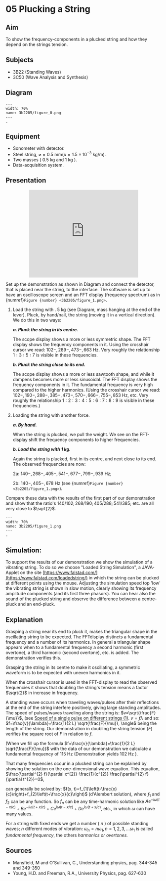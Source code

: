 # 05  Plucking a String 
     
  
## Aim   
 To show the frequency-components in a plucked string and how they depend on the strings tension.    
  
## Subjects   
* 3B22 (Standing Waves) 
* 3C50 (Wave Analysis and Synthesis)   

## Diagram
   
```{figure} figures/figure_0.png  
---  
width: 70%  
name: 3b2205/figure_0.png  
---  
. 
```
     
## Equipment   
- Sonometer with detector.
- Steel string, $\varnothing=0.5 \mathrm{~mm}\left(\mu=1.5 \times 10^{-3} \mathrm{~kg} / \mathrm{m}\right)$.
- Two masses ( $0.5 \mathrm{~kg}$ and $1 \mathrm{~kg}$ ).
- Data-acquisition system.
      
  
## Presentation   

<div style="display: flex; justify-content: center;">
    <div style="position: relative; width: 70%; height: 0; padding-bottom: 56.25%;">
        <iframe
            src="https://www.youtube.com/embed/8tD93kUjvnk?si=mBpgnwuE_BOYxMeq"
            style="position: absolute; top: 0; left: 0; width: 100%; height: 100%;"
            frameborder="0"
            allow="accelerometer; autoplay; clipboard-write; encrypted-media; gyroscope; picture-in-picture"
            allowfullscreen
        ></iframe>
    </div>
</div>

Set up the demonstration as shown in Diagram and connect the detector, that is placed near the string, to the interface. The software is set up to have an oscilloscope screen and an FFT display (frequency spectrum) as in {numref}`Figure {number} <3b2205/figure_1.png>`.

1. Load the string with . $5 \mathrm{~kg}$ (see Diagram, mass hanging at the end of the lever). Pluck, by hand/nail, the string (moving it in a vertical direction). We do this in two ways:

    ***a. Pluck the string in its centre.***

    The scope display shows a more or less symmetric shape. The FFT display shows the frequency components in it. Using the crosshair cursor we read: $102-, 289-, 473-, 663 \mathrm{~Hz}$. Very roughly the relationship $1:3:5:7$ is visible in these frequencies.

    ***b. Pluck the string close to its end.***

    The scope display shows a more or less sawtooth shape, and while it dampens becomes more or less sinusoidal. The FFT display shows the frequency components in it. The fundamental frequency is very high compared to the higher harmonics. (Using the crosshair cursor we read: $102-, 190-, 288-, 385-, 473-, 570-, 666-, 755-, 853\mathrm{~Hz}$, etc. Very roughly the relationship $1: 2: 3: 4: 5: 6: 7: 8: 9$ is visible in these frequencies.)

2. Loading the string with another force.

    ***a. By hand.***

    When the string is plucked, we pull the weight. We see on the FFT-display shift the frequency components to higher frequencies.

    ***b. Load the string with $1 \mathrm{~kg}$.*** 
    
    Again the string is plucked, first in its centre, and next close to its end. The observed frequencies are now:

    2a: $140-, 268-, 405-, 541-, 677-, 799-, 939\mathrm{~Hz}$;

    2b: $140-, 405-, 678\mathrm{~Hz}$ (see {numref}`Figure {number} <3b2205/figure_1.png>`).

  Compare these data with the results of the first part of our demonstration and show that the ratio's $140 / 102 ; 268 / 190 ; 405 / 288 ; 541 / 385$; etc. are all very close to $\sqrt{2}$.

```{figure} figures/figure_1.png  
---  
width: 70%  
name: 3b2205/figure_1.png  
---  
. 
```
## Simulation:
To support the results of our demonstration we show the simulation of a vibrating string. To do so we choose "Loaded String Simulation", a JAVA-Applet on the site [https://www.falstad.com/](https://www.falstad.com/loadedstring/) in which the string can be plucked at different points using the mouse. Adjusting the simulation speed top 'low' the vibrating string is shown in slow motion, clearly showing its frequency amplitude components (and its first three phasors). You can hear also the sound of the plucked string and observe the difference between a centre-pluck and an end-pluck.  
  
## Explanation   
Grasping a string near its end to pluck it, makes the triangular shape in the oscillating string to be expected. The FFTdisplay distincts a fundamental frequency and a number of its harmonics. In general a triangular shape appears when to a fundamental frequency a second harmonic (first overtone), a third harmonic (second overtone), etc. is added. The demonstration verifies this.

Grasping the string in its centre to make it oscillating, a symmetric waveform is to be expected with uneven harmonics in it.

When the crosshair cursor is used in the FFT-display to read the observed frequencies it shows that doubling the string's tension means a factor $\sqrt{2}$ in increase in frequency.

A standing wave occurs when traveling waves/pulses after their reflections at the end of the string interfere positively, giving large standing amplitudes. The speed of pulses/waves traveling along the string is: $v=\sqrt{\frac{F}{\mu}}$, (see [Speed of a single pulse on different strings (1)](/book/3%20oscillations%20and%20waves/3B%20wave/3B10%20Transverse/3B1002%20Speed%20of%20a%20Single%20Pulse%20on%20Different%20Strings/3B1002.md). $v=f \lambda$ and so: $f=\frac{v}{\lambda}=\frac{1}{2 L} \sqrt{\frac{F}{\mu}}, \angle$ being the length of the string. Our demonstration in doubling the string tension $(F)$ verifies the square root of $F$ in relation to $f$.

(When we fill up the formula $f=\frac{v}{\lambda}=\frac{1}{2 L} \sqrt{\frac{F}{\mu}}$ with the data of our demonstration we calculate a fundamental frequency of $115 \mathrm{~Hz}$ (Demonstration yields $102 \mathrm{~Hz}$ ).

That many frequencies occur in a plucked string can be explained by showing the solution on the one-dimensional wave equation. This equation, $\frac{\partial^{2} f}{\partial x^{2}}-\frac{1}{c^{2}} \frac{\partial^{2} f}{\partial t^{2}}=0$,

can generally be solved by: $f(x, t)=f_{1}\left(t-\frac{x}{c}\right)+f_{2}\left(t+\frac{x}{c}\right)$ (d'Alembert solution), where $f_{1}$ and $f_{2}$ can be any function. So $f_{n}$ can be any time-harmonic solution like $A e^{-i \omega(t-x / c)}+B e^{-i \omega(t+x / c)}+C e^{i \omega(t-x / c)}+D e^{i \omega(t+x / c)}$, etc., in which $\omega$ can have many values.

For a string with fixed ends we get a number ( $n$ ) of possible standing waves; $n$ different modes of vibration: $\omega_{n}=n \omega_{1}, n=1,2,3, \ldots \omega_{1}$ is called *fundamental frequency*, the others *harmonics or overtones.*
  
## Sources
 *  Mansfield, M and O'Sullivan, C., Understanding physics, pag. 344-345 and 349-350 
 *  Young, H.D. and Freeman, R.A., University Physics, pag. 627-630
 
